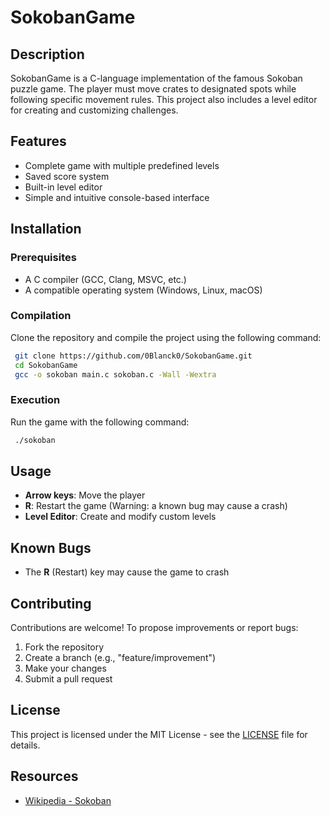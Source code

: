 # SokobanGame

## Description
SokobanGame is a C-language implementation of the famous Sokoban puzzle game. The player must move crates to designated spots while following specific movement rules. This project also includes a level editor for creating and customizing challenges.

## Features
- Complete game with multiple predefined levels
- Saved score system
- Built-in level editor
- Simple and intuitive console-based interface

## Installation
### Prerequisites
- A C compiler (GCC, Clang, MSVC, etc.)
- A compatible operating system (Windows, Linux, macOS)

### Compilation
Clone the repository and compile the project using the following command:

```sh
 git clone https://github.com/0Blanck0/SokobanGame.git
 cd SokobanGame
 gcc -o sokoban main.c sokoban.c -Wall -Wextra
```

### Execution
Run the game with the following command:

```sh
 ./sokoban
```

## Usage
- **Arrow keys**: Move the player
- **R**: Restart the game (Warning: a known bug may cause a crash)
- **Level Editor**: Create and modify custom levels

## Known Bugs
- The **R** (Restart) key may cause the game to crash

## Contributing
Contributions are welcome! To propose improvements or report bugs:
1. Fork the repository
2. Create a branch (e.g., "feature/improvement")
3. Make your changes
4. Submit a pull request

## License
This project is licensed under the MIT License - see the [LICENSE](LICENSE) file for details.

## Resources
- [Wikipedia - Sokoban](https://en.wikipedia.org/wiki/Sokoban)


